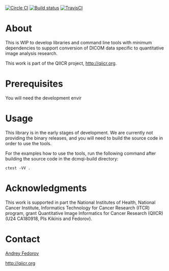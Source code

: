 [![Circle CI](https://circleci.com/gh/fedorov/dcmqi.svg?style=svg)](https://circleci.com/gh/fedorov/dcmqi)
[![Build status](https://ci.appveyor.com/api/projects/status/04l87y2j6prboap7?svg=true)](https://ci.appveyor.com/project/fedorov/dcmqi)
[![TravisCI](https://travis-ci.org/fedorov/dcmqi.svg?branch=master)](https://travis-ci.org/fedorov/dcmqi)

# About

This is WIP to develop libraries and command line tools with minimum dependencies
to support conversion of DICOM data specific to quantitative image analysis research.

This work is part of the QIICR project, http://qiicr.org.

# Prerequisites

You will need the development envir

# Usage

This library is in the early stages of development. We are currently not
providing the binary releases, and you will need to build the source code in
order to use the tools.

For the examples how to use
the tools, run the following command after building the source code in the
dcmqi-build directory:

```
ctest -VV .
```

# Acknowledgments

This work is supported in part the National Institutes of Health, National
Cancer Institute, Informatics Technology for Cancer Research (ITCR) program,
grant Quantitative Image Informatics for Cancer Research (QIICR) (U24
CA180918, PIs Kikinis and Fedorov).

# Contact

[Andrey Fedorov](http://fedorov.github.io)

http://qiicr.org
